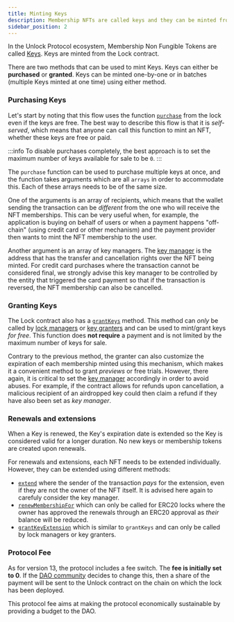 ```yaml
---
title: Minting Keys
description: Membership NFTs are called keys and they can be minted from the Lock contract using two different methods.
sidebar_position: 2
---
```


In the Unlock Protocol ecosystem, Membership Non Fungible Tokens are called [Keys](https://unlock-protocol.com/guides/locksmith-lingo/). Keys are minted from the Lock contract.

There are two methods that can be used to mint Keys. Keys can either be **purchased** or **granted**. Keys can be minted one-by-one or in batches (multiple Keys minted at one time) using either method.

### Purchasing Keys

Let's start by noting that this flow uses the function [`purchase`](/core-protocol/smart-contracts-api/PublicLock#purchase) from the lock even if the keys are free. The best way to describe this flow is that it is _self-served_, which means that anyone can call this function to mint an NFT, whether these keys are free or paid.

:::info
To disable purchases completely, the best approach is to set the maximum number of keys available for sale to be `0`.
:::

The `purchase` function can be used to purchase multiple keys at once, and the function takes arguments which are all `arrays` in order to accommodate this. Each of these arrays needs to be of the same size.

One of the arguments is an array of recipients, which means that the wallet sending the transaction can be _different_ from the one who will receive the NFT memberships. This can be very useful when, for example, the application is buying on behalf of users or when a payment happens "off-chain" (using credit card or other mechanism) and the payment provider then wants to mint the NFT membership to the user.

Another argument is an array of key managers. The [key manager](/core-protocol/public-lock/access-control#keymanager) is the address that has the transfer and cancellation rights over the NFT being minted. For credit card purchases where the transaction cannot be considered final, we strongly advise this key manager to be controlled by the entity that triggered the card payment so that if the transaction is reversed, the NFT membership can also be cancelled.

### Granting Keys

The Lock contract also has a [`grantKeys`](/core-protocol/smart-contracts-api/PublicLock#grantkeys) method. This method can _only_ be called by [lock managers](/core-protocol/public-lock/access-control#lockmanager) or [key granters](/core-protocol/public-lock/access-control#keygranter) and can be used to mint/grant keys _for free_. This function does **not require** a payment and is not limited by the maximum number of keys for sale.

Contrary to the previous method, the granter can also customize the expiration of each membership minted using this mechanism, which makes it a convenient method to grant _previews_ or free trials. However, there again, it is critical to set the [key manager](/core-protocol/public-lock/access-control#keymanager) accordingly in order to avoid abuses. For example, if the contract allows for refunds upon cancellation, a malicious recipient of an airdropped key could then claim a refund if they have also been set as _key manager_.

### Renewals and extensions

When a Key is renewed, the Key's expiration date is extended so the Key is considered valid for a longer duration. No new keys or membership tokens are created upon renewals.

For renewals and extensions, each NFT needs to be extended individually. However, they can be extended using different methods:

- [`extend`](/core-protocol/smart-contracts-api/PublicLock#extend) where the sender of the transaction _pays_ for the extension, even if they are not the owner of the NFT itself. It is advised here again to carefuly consider the key manager.
- [`renewMembershipFor`](/core-protocol/smart-contracts-api/PublicLock#renewmembershipfor) which can only be called for ERC20 locks where the owner has approved the renewals through an ERC20 approval as _their_ balance will be reduced.
- [`grantKeyExtension`](/core-protocol/smart-contracts-api/PublicLock#grantkeyextension) which is similar to `grantKeys` and can only be called by lock managers or key granters.

### Protocol Fee

As for version 13, the protocol includes a fee switch. The **fee is initially set to 0**. If the [DAO community](../../governance/unlock-dao.md) decides to change this, then a share of the payment will be sent to the Unlock contract on the chain on which the lock has been deployed.

This protocol fee aims at making the protocol economically sustainable by providing a budget to the DAO.
